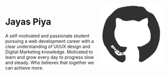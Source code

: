 <img align='right' src='./assets/markdown/github.gif' width='200"'>

# Jayas Piya

A self-motivated and passionate student pursuing a web development career with a clear understanding of UI/UX design and Digital Marketing knowledge. Motivated to learn and grow every day to progress slow and steady. Who believes that together we can achieve more.

